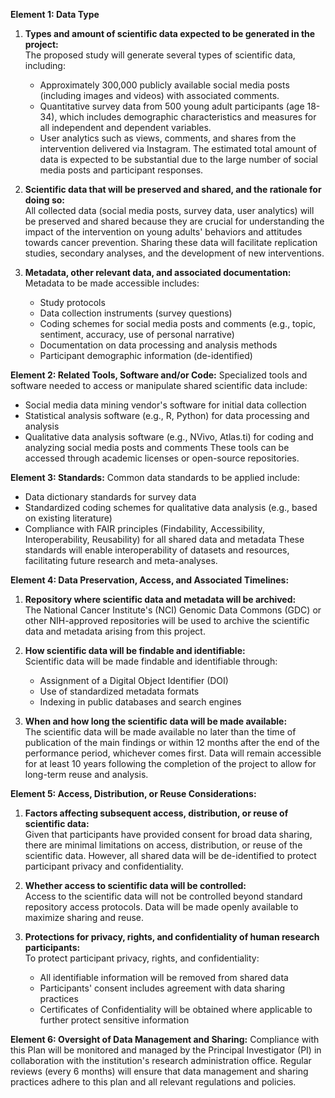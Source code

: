 **Element 1: Data Type**

1. **Types and amount of scientific data expected to be generated in the project:**  
   The proposed study will generate several types of scientific data, including:

   - Approximately 300,000 publicly available social media posts (including images and videos) with associated comments.
   - Quantitative survey data from 500 young adult participants (age 18-34), which includes demographic characteristics and measures for all independent and dependent variables.
   - User analytics such as views, comments, and shares from the intervention delivered via Instagram.
     The estimated total amount of data is expected to be substantial due to the large number of social media posts and participant responses.

2. **Scientific data that will be preserved and shared, and the rationale for doing so:**  
   All collected data (social media posts, survey data, user analytics) will be preserved and shared because they are crucial for understanding the impact of the intervention on young adults' behaviors and attitudes towards cancer prevention. Sharing these data will facilitate replication studies, secondary analyses, and the development of new interventions.

3. **Metadata, other relevant data, and associated documentation:**  
   Metadata to be made accessible includes:
   - Study protocols
   - Data collection instruments (survey questions)
   - Coding schemes for social media posts and comments (e.g., topic, sentiment, accuracy, use of personal narrative)
   - Documentation on data processing and analysis methods
   - Participant demographic information (de-identified)

**Element 2: Related Tools, Software and/or Code:**
Specialized tools and software needed to access or manipulate shared scientific data include:

- Social media data mining vendor's software for initial data collection
- Statistical analysis software (e.g., R, Python) for data processing and analysis
- Qualitative data analysis software (e.g., NVivo, Atlas.ti) for coding and analyzing social media posts and comments
  These tools can be accessed through academic licenses or open-source repositories.

**Element 3: Standards:**
Common data standards to be applied include:

- Data dictionary standards for survey data
- Standardized coding schemes for qualitative data analysis (e.g., based on existing literature)
- Compliance with FAIR principles (Findability, Accessibility, Interoperability, Reusability) for all shared data and metadata
  These standards will enable interoperability of datasets and resources, facilitating future research and meta-analyses.

**Element 4: Data Preservation, Access, and Associated Timelines:**

1. **Repository where scientific data and metadata will be archived:**  
   The National Cancer Institute's (NCI) Genomic Data Commons (GDC) or other NIH-approved repositories will be used to archive the scientific data and metadata arising from this project.

2. **How scientific data will be findable and identifiable:**  
   Scientific data will be made findable and identifiable through:

   - Assignment of a Digital Object Identifier (DOI)
   - Use of standardized metadata formats
   - Indexing in public databases and search engines

3. **When and how long the scientific data will be made available:**  
   The scientific data will be made available no later than the time of publication of the main findings or within 12 months after the end of the performance period, whichever comes first. Data will remain accessible for at least 10 years following the completion of the project to allow for long-term reuse and analysis.

**Element 5: Access, Distribution, or Reuse Considerations:**

1. **Factors affecting subsequent access, distribution, or reuse of scientific data:**  
   Given that participants have provided consent for broad data sharing, there are minimal limitations on access, distribution, or reuse of the scientific data. However, all shared data will be de-identified to protect participant privacy and confidentiality.

2. **Whether access to scientific data will be controlled:**  
   Access to the scientific data will not be controlled beyond standard repository access protocols. Data will be made openly available to maximize sharing and reuse.

3. **Protections for privacy, rights, and confidentiality of human research participants:**  
   To protect participant privacy, rights, and confidentiality:
   - All identifiable information will be removed from shared data
   - Participants' consent includes agreement with data sharing practices
   - Certificates of Confidentiality will be obtained where applicable to further protect sensitive information

**Element 6: Oversight of Data Management and Sharing:**
Compliance with this Plan will be monitored and managed by the Principal Investigator (PI) in collaboration with the institution's research administration office. Regular reviews (every 6 months) will ensure that data management and sharing practices adhere to this plan and all relevant regulations and policies.
